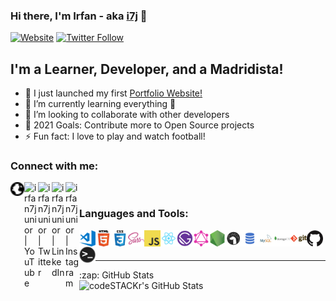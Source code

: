 ### Hi there, I'm Irfan - aka [i7j][website] 👋

[![Website](https://img.shields.io/website?label=irfan7junior.in&style=for-the-badge&url=https%3A%2F%2Fcodestackr.com)](https://irfan7junior.in)
[![Twitter Follow](https://img.shields.io/twitter/follow/irfan7junior?color=1DA1F2&logo=twitter&style=for-the-badge)](https://twitter.com/irfan7junior)

## I'm a Learner, Developer, and a Madridista!

- 🔭 I just launched my first [Portfolio Website!][website]
- 🌱 I’m currently learning everything 🤣
- 👯 I’m looking to collaborate with other developers
- 🥅 2021 Goals: Contribute more to Open Source projects
- ⚡ Fun fact: I love to play and watch football!

### Connect with me:

[<img align="left" alt="irfan7junior.com" width="22px" src="https://raw.githubusercontent.com/iconic/open-iconic/master/svg/globe.svg" />][website]

[<img align="left" alt="irfan7junior | YouTube" width="22px" src="https://cdn.jsdelivr.net/npm/simple-icons@v3/icons/youtube.svg" />][youtube]

[<img align="left" alt="irfan7junior | Twitter" width="22px" src="https://cdn.jsdelivr.net/npm/simple-icons@v3/icons/twitter.svg" />][twitter]

[<img align="left" alt="irfan7junior | LinkedIn" width="22px" src="https://cdn.jsdelivr.net/npm/simple-icons@v3/icons/linkedin.svg" />][linkedin]

[<img align="left" alt="irfan7junior | Instagram" width="22px" src="https://cdn.jsdelivr.net/npm/simple-icons@v3/icons/instagram.svg" />][instagram]

<br />

### Languages and Tools:

<img align="left" alt="Visual Studio Code" width="26px" src="https://raw.githubusercontent.com/github/explore/80688e429a7d4ef2fca1e82350fe8e3517d3494d/topics/visual-studio-code/visual-studio-code.png" />
<img align="left" alt="HTML5" width="26px" src="https://raw.githubusercontent.com/github/explore/80688e429a7d4ef2fca1e82350fe8e3517d3494d/topics/html/html.png" />
<img align="left" alt="CSS3" width="26px" src="https://raw.githubusercontent.com/github/explore/80688e429a7d4ef2fca1e82350fe8e3517d3494d/topics/css/css.png" />
<img align="left" alt="Sass" width="26px" src="https://raw.githubusercontent.com/github/explore/80688e429a7d4ef2fca1e82350fe8e3517d3494d/topics/sass/sass.png" />
<img align="left" alt="JavaScript" width="26px" src="https://raw.githubusercontent.com/github/explore/80688e429a7d4ef2fca1e82350fe8e3517d3494d/topics/javascript/javascript.png" />
<img align="left" alt="React" width="26px" src="https://raw.githubusercontent.com/github/explore/80688e429a7d4ef2fca1e82350fe8e3517d3494d/topics/react/react.png" />
<img align="left" alt="Gatsby" width="26px" src="https://raw.githubusercontent.com/github/explore/e94815998e4e0713912fed477a1f346ec04c3da2/topics/gatsby/gatsby.png" />
<img align="left" alt="GraphQL" width="26px" src="https://raw.githubusercontent.com/github/explore/80688e429a7d4ef2fca1e82350fe8e3517d3494d/topics/graphql/graphql.png" />
<img align="left" alt="Node.js" width="26px" src="https://raw.githubusercontent.com/github/explore/80688e429a7d4ef2fca1e82350fe8e3517d3494d/topics/nodejs/nodejs.png" />
<img align="left" alt="Deno" width="26px" src="https://raw.githubusercontent.com/github/explore/361e2821e2dea67711cde99c9c40ed357061cf27/topics/deno/deno.png" />
<img align="left" alt="SQL" width="26px" src="https://raw.githubusercontent.com/github/explore/80688e429a7d4ef2fca1e82350fe8e3517d3494d/topics/sql/sql.png" />
<img align="left" alt="MySQL" width="26px" src="https://raw.githubusercontent.com/github/explore/80688e429a7d4ef2fca1e82350fe8e3517d3494d/topics/mysql/mysql.png" />
<img align="left" alt="MongoDB" width="26px" src="https://raw.githubusercontent.com/github/explore/80688e429a7d4ef2fca1e82350fe8e3517d3494d/topics/mongodb/mongodb.png" />
<img align="left" alt="Git" width="26px" src="https://raw.githubusercontent.com/github/explore/80688e429a7d4ef2fca1e82350fe8e3517d3494d/topics/git/git.png" />
<img align="left" alt="GitHub" width="26px" src="https://raw.githubusercontent.com/github/explore/78df643247d429f6cc873026c0622819ad797942/topics/github/github.png" />
<img align="left" alt="Terminal" width="26px" src="https://raw.githubusercontent.com/github/explore/80688e429a7d4ef2fca1e82350fe8e3517d3494d/topics/terminal/terminal.png" />

<br />
<br />

---

<summary>:zap: GitHub Stats</summary>

<img align="left" alt="codeSTACKr's GitHub Stats" src="https://github-readme-stats.codestackr.vercel.app/api?username=irfan7junior&show_icons=true&hide_border=true" />

[website]: https://irfan7junior.in/resume
[twitter]: https://twitter.com/irfan7junior
[youtube]: https://youtube.com/irfan7junior
[instagram]: https://instagram.com/irfan7junior
[linkedin]: https://linkedin.com/in/irfan7junior
